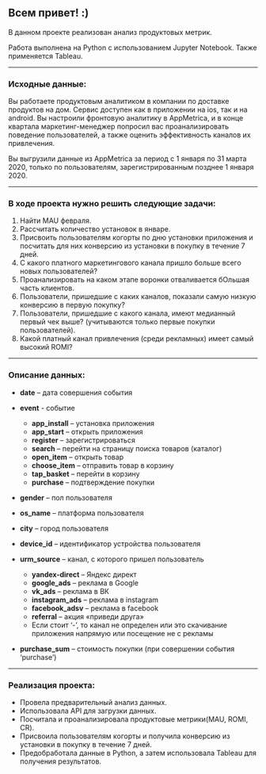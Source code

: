 ## **Всем привет! :)**

В данном проекте реализован анализ продуктовых метрик. 

Работа выполнена на Python с использованием Jupyter Notebook. Также применяется Tableau.

<hr>

### Исходные данные:

Вы работаете продуктовым аналитиком в компании по доставке продуктов на дом. Сервис доступен как в приложении на ios, так и на android. Вы настроили фронтовую аналитику в AppMetrica, и в конце квартала маркетинг-менеджер попросил вас проанализировать поведение пользователей, а также оценить эффективность каналов их привлечения. 

Вы выгрузили данные из AppMetrica за период с 1 января по 31 марта 2020, только по пользователям, зарегистрированным позднее 1 января 2020.

<hr>

### В ходе проекта нужно решить следующие задачи:

1. Найти MAU февраля.
2. Рассчитать количество установок в январе.
3. Присвоить пользователям когорты по дню установки приложения и посчитать для них  конверсию из установки в покупку в течение 7 дней.
4. С какого платного маркетингового канала пришло больше всего новых пользователей? 
5. Проанализировать на каком этапе воронки отваливается бОльшая часть клиентов. 
6. Пользователи, пришедшие с каких каналов, показали самую низкую конверсию в первую покупку?
7. Пользователи, пришедшие с какого канала, имеют медианный первый чек выше? (учитываются только первые покупки пользователей).
8. Какой платный канал привлечения (среди рекламных) имеет самый высокий ROMI? 

<hr>

### Описание данных:

* **date** – дата совершения события


* **event** - событие
    * **app_install** – установка приложения
    * **app_start** – открыть приложения
    * **register** – зарегистрироваться 
    * **search** – перейти на страницу поиска товаров (каталог)
    * **open_item** – открыть товар
    * **choose_item** – отправить товар в корзину
    * **tap_basket** – перейти в корзину
    * **purchase** – подтверждение покупки
    
    
* **gender** – пол пользователя


* **os_name** – платформа пользователя


* **city** – город пользователя


* **device_id** – идентификатор устройства пользователя


* **urm_source** – канал, с которого пришел пользователь
    * **yandex-direct** – Яндекс директ
    * **google_ads** – реклама в Google
    * **vk_ads** – реклама в ВК
    * **instagram_ads** – реклама в instagram
    * **facebook_adsv** – реклама в facebook
    * **referral** – акция «приведи друга»
    * Если стоит ‘-’, то канал не определен или это скачивание приложения напрямую или посещение не с рекламы


* **purchase_sum** – стоимость покупки (при совершении события ‘purchase’)

<hr>

### Реализация проекта:
* Провела предварительный анализ данных.
* Использовала API для загрузки данных.
* Посчитала и проанализировала продуктовые метрики(MAU, ROMI, CR).
* Присвоила пользователям когорты и получила конверсию из установки в покупку в течение 7 дней.
* Предобработала данные в Python, а затем использовала Tableau для получения результатов.